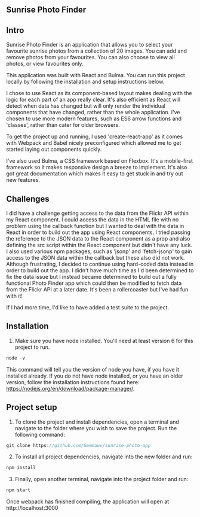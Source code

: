 ## Sunrise Photo Finder

## Intro
Sunrise Photo Finder is an application that allows you to select your favourite sunrise photos from a collection of 20 images. You can add and remove photos from your favourites. You can also choose to view all photos, or view favourites only.

This application was built with React and Bulma. You can run this project locally by following the installation and setup instructions below.

I chose to use React as its component-based layout makes dealing with the logic for each part of an app really clear. It's also efficient as React will detect when data has changed but will only render the individual components that have changed, rather than the whole application. I've chosen to use more modern features, such as ES6 arrow functions and 'classes', rather than cater for older browsers. 

To get the project up and running, I used 'create-react-app' as it comes with Webpack and Babel nicely preconfigured which allowed me to get started laying out components quickly.

I've also used Bulma, a CSS framework based on Flexbox. It's a mobile-first framework so it makes responsive design a breeze to implement. It's also got great documentation which makes it easy to get stuck in and try out new features.

## Challenges
I did have a challenge getting access to the data from the Flickr API within my React component. I could access the data in the HTML file with no problem using the callback function but I wanted to deal with the data in React in order to build out the app using React components. I tried passing the reference to the JSON data to the React component as a prop and also defining the src script within the React component but didn't have any luck. I also used various npm packages, such as 'jsonp' and 'fetch-jsonp' to gain access to the JSON data within the callback but these also did not work. Although frustrating, I decided to continue using hard-coded data instead in order to build out the app. I didn't have much time as I'd been determined to fix the data issue but I instead became determined to build out a fully functional Photo Finder app which could then be modified to fetch data from the Flickr API at a later date. It's been a rollercoaster but I've had fun with it!

If I had more time, I'd like to have added a test suite to the project.


## Installation

1. Make sure you have node installed. You'll need at least version 6 for this project to run.
``` javascript 
node -v
```
This command will tell you the version of node you have, if you have it installed already. If you do not have node installed, or you have an older version, follow the installation instructions found here: https://nodejs.org/en/download/package-manager/.

## Project setup

1. To clone the project and install dependencies, open a terminal and navigate to the folder where you wish to save the project. Run the following command:
``` javascript 
git clone https://github.com/Gemmawv/sunrise-photo-app
```

2. To install all project dependencies, navigate into the new folder and run:
``` javascript 
npm install
```

3. Finally, open another terminal, navigate into the project folder and run:
``` javascript 
npm start
```
Once webpack has finished compiling, the application will open at http://localhost:3000

